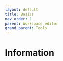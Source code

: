 ```yaml
---
layout: default
title: Basics 
nav_order: 1
parent: Workspace editor
grand_parent: Tools
---
```


# Information